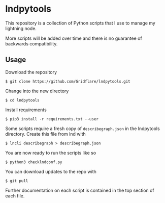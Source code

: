 # lndpytools
This repository is a collection of Python scripts that I use to manage my lightning node.

More scripts will be added over time and there is no guarantee of backwards compatibility.

## Usage

Download the repository

`$ git clone https://github.com/Gridflare/lndpytools.git`

Change into the new directory

`$ cd lndpytools`

Install requirements

`$ pip3 install -r requirements.txt --user`

Some scripts require a fresh copy of `describegraph.json` in the lndpytools directory. Create this file from lnd with

`$ lncli describegraph > describegraph.json`

You are now ready to run the scripts like so

`$ python3 checklndconf.py`

You can download updates to the repo with

 `$ git pull`

Further documentation on each script is contained in the top section of each file.

